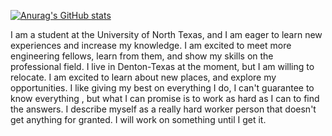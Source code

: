 


[![Anurag's GitHub stats](https://github-readme-stats.vercel.app/api?username=Nicolas-Hidalgo)](https://github.com/Nicolas-hr00)

I am a student at the University of North Texas, and I am eager to learn new experiences and increase my knowledge. I am excited to meet more engineering fellows, learn from them, and show my skills on the professional field. I live in Denton-Texas at the moment, but I am willing to relocate. I am excited to learn about new places, and explore my opportunities. I like giving my best on everything I do, I can't guarantee to know everything , but what I can promise is to work as hard as I can to find the answers. I describe myself as a really hard worker person that doesn't get anything for granted. I will work on something until I get it. 
